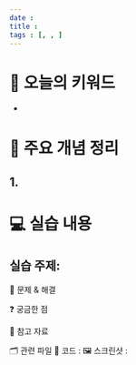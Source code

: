 ```yaml
---
date : 
title : 
tags : [, , ]
---
```


# 📌 오늘의 키워드
- 

# 🧠 주요 개념 정리
## 1. 

# 💻 실습 내용
## 실습 주제: 

🐛 문제 & 해결


❓ 궁금한 점


🔗 참고 자료


🗂 관련 파일
📁 코드 :
🖼 스크린샷 :
